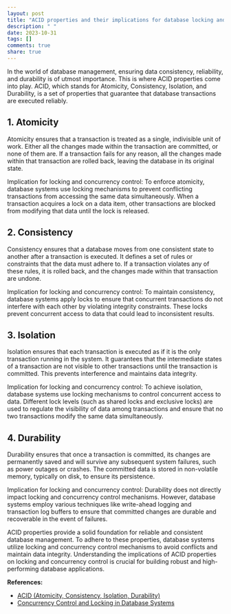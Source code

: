 ```yaml
---
layout: post
title: "ACID properties and their implications for database locking and concurrency control"
description: " "
date: 2023-10-31
tags: []
comments: true
share: true
---
```


In the world of database management, ensuring data consistency, reliability, and durability is of utmost importance. This is where ACID properties come into play. ACID, which stands for Atomicity, Consistency, Isolation, and Durability, is a set of properties that guarantee that database transactions are executed reliably.

## 1. Atomicity

Atomicity ensures that a transaction is treated as a single, indivisible unit of work. Either all the changes made within the transaction are committed, or none of them are. If a transaction fails for any reason, all the changes made within that transaction are rolled back, leaving the database in its original state.

Implication for locking and concurrency control: To enforce atomicity, database systems use locking mechanisms to prevent conflicting transactions from accessing the same data simultaneously. When a transaction acquires a lock on a data item, other transactions are blocked from modifying that data until the lock is released.

## 2. Consistency

Consistency ensures that a database moves from one consistent state to another after a transaction is executed. It defines a set of rules or constraints that the data must adhere to. If a transaction violates any of these rules, it is rolled back, and the changes made within that transaction are undone.

Implication for locking and concurrency control: To maintain consistency, database systems apply locks to ensure that concurrent transactions do not interfere with each other by violating integrity constraints. These locks prevent concurrent access to data that could lead to inconsistent results.

## 3. Isolation

Isolation ensures that each transaction is executed as if it is the only transaction running in the system. It guarantees that the intermediate states of a transaction are not visible to other transactions until the transaction is committed. This prevents interference and maintains data integrity.

Implication for locking and concurrency control: To achieve isolation, database systems use locking mechanisms to control concurrent access to data. Different lock levels (such as shared locks and exclusive locks) are used to regulate the visibility of data among transactions and ensure that no two transactions modify the same data simultaneously.

## 4. Durability

Durability ensures that once a transaction is committed, its changes are permanently saved and will survive any subsequent system failures, such as power outages or crashes. The committed data is stored in non-volatile memory, typically on disk, to ensure its persistence.

Implication for locking and concurrency control: Durability does not directly impact locking and concurrency control mechanisms. However, database systems employ various techniques like write-ahead logging and transaction log buffers to ensure that committed changes are durable and recoverable in the event of failures.

ACID properties provide a solid foundation for reliable and consistent database management. To adhere to these properties, database systems utilize locking and concurrency control mechanisms to avoid conflicts and maintain data integrity. Understanding the implications of ACID properties on locking and concurrency control is crucial for building robust and high-performing database applications.

**References:**
- [ACID (Atomicity, Consistency, Isolation, Durability)](https://en.wikipedia.org/wiki/ACID)
- [Concurrency Control and Locking in Database Systems](https://www.geeksforgeeks.org/concurrency-control-and-locking-in-database-systems/)
